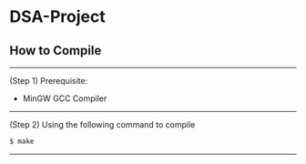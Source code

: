 # DSA-Project
## How to Compile
---
(Step 1)
Prerequisite:
- MinGW GCC Compiler 
---
(Step 2)
Using the following command to compile
```sh
$ make
```
---
